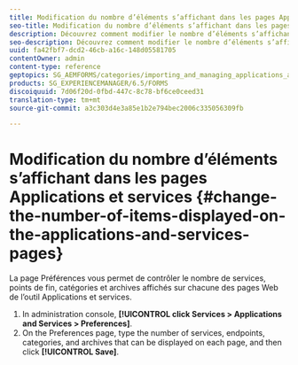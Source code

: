 ```yaml
---
title: Modification du nombre d’éléments s’affichant dans les pages Applications et services
seo-title: Modification du nombre d’éléments s’affichant dans les pages Applications et services
description: Découvrez comment modifier le nombre d’éléments s’affichant dans les pages Applications et services.
seo-description: Découvrez comment modifier le nombre d’éléments s’affichant dans les pages Applications et services.
uuid: fa42fbf7-dcd2-46cb-a16c-148d05581705
contentOwner: admin
content-type: reference
geptopics: SG_AEMFORMS/categories/importing_and_managing_applications_and_archives
products: SG_EXPERIENCEMANAGER/6.5/FORMS
discoiquuid: 7d06f20d-0fbd-447c-8c78-bf6ce0ceed31
translation-type: tm+mt
source-git-commit: a3c303d4e3a85e1b2e794bec2006c335056309fb

---
```



# Modification du nombre d’éléments s’affichant dans les pages Applications et services {#change-the-number-of-items-displayed-on-the-applications-and-services-pages}

La page Préférences vous permet de contrôler le nombre de services, points de fin, catégories et archives affichés sur chacune des pages Web de l’outil Applications et services.

1. In administration console, **[!UICONTROL click Services > Applications and Services > Preferences]**.
1. On the Preferences page, type the number of services, endpoints, categories, and archives that can be displayed on each page, and then click **[!UICONTROL Save]**.

